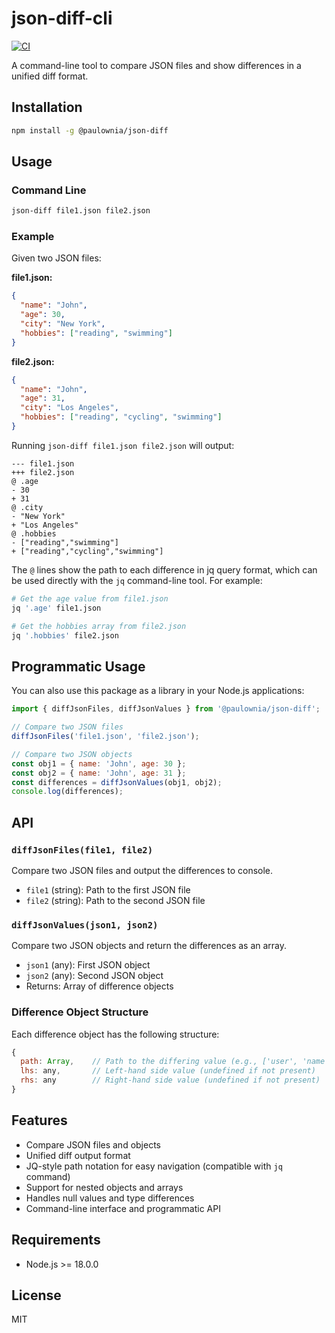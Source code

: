 # json-diff-cli

[![CI](https://github.com/paulownia/node-json-diff/actions/workflows/ci.yml/badge.svg)](https://github.com/paulownia/node-json-diff/actions/workflows/ci.yml)

A command-line tool to compare JSON files and show differences in a unified diff format.

## Installation

```bash
npm install -g @paulownia/json-diff
```

## Usage

### Command Line

```bash
json-diff file1.json file2.json
```

### Example

Given two JSON files:

**file1.json:**
```json
{
  "name": "John",
  "age": 30,
  "city": "New York",
  "hobbies": ["reading", "swimming"]
}
```

**file2.json:**
```json
{
  "name": "John",
  "age": 31,
  "city": "Los Angeles",
  "hobbies": ["reading", "cycling", "swimming"]
}
```

Running `json-diff file1.json file2.json` will output:

```
--- file1.json
+++ file2.json
@ .age
- 30
+ 31
@ .city
- "New York"
+ "Los Angeles"
@ .hobbies
- ["reading","swimming"]
+ ["reading","cycling","swimming"]
```

The `@` lines show the path to each difference in jq query format, which can be used directly with the `jq` command-line tool. For example:

```bash
# Get the age value from file1.json
jq '.age' file1.json

# Get the hobbies array from file2.json
jq '.hobbies' file2.json
```

## Programmatic Usage

You can also use this package as a library in your Node.js applications:

```javascript
import { diffJsonFiles, diffJsonValues } from '@paulownia/json-diff';

// Compare two JSON files
diffJsonFiles('file1.json', 'file2.json');

// Compare two JSON objects
const obj1 = { name: 'John', age: 30 };
const obj2 = { name: 'John', age: 31 };
const differences = diffJsonValues(obj1, obj2);
console.log(differences);
```

## API

### `diffJsonFiles(file1, file2)`

Compare two JSON files and output the differences to console.

- `file1` (string): Path to the first JSON file
- `file2` (string): Path to the second JSON file

### `diffJsonValues(json1, json2)`

Compare two JSON objects and return the differences as an array.

- `json1` (any): First JSON object
- `json2` (any): Second JSON object
- Returns: Array of difference objects

### Difference Object Structure

Each difference object has the following structure:

```javascript
{
  path: Array,    // Path to the differing value (e.g., ['user', 'name'])
  lhs: any,       // Left-hand side value (undefined if not present)
  rhs: any        // Right-hand side value (undefined if not present)
}
```

## Features

- Compare JSON files and objects
- Unified diff output format
- JQ-style path notation for easy navigation (compatible with `jq` command)
- Support for nested objects and arrays
- Handles null values and type differences
- Command-line interface and programmatic API

## Requirements

- Node.js >= 18.0.0

## License

MIT
